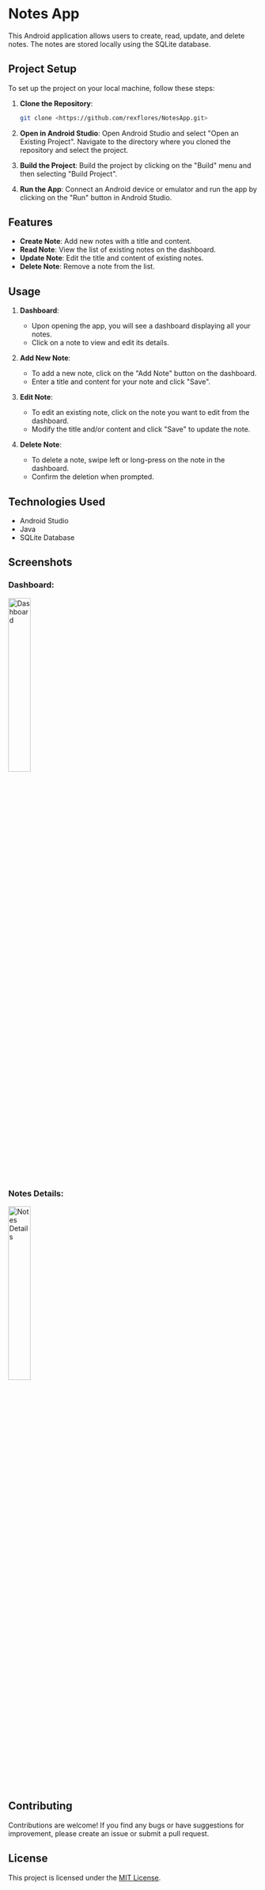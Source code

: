 # Notes App

This Android application allows users to create, read, update, and delete notes. The notes are stored locally using the SQLite database.

## Project Setup

To set up the project on your local machine, follow these steps:

1. **Clone the Repository**: 
   ```bash
   git clone <https://github.com/rexflores/NotesApp.git>
   ```
   
2. **Open in Android Studio**:
   Open Android Studio and select "Open an Existing Project". Navigate to the directory where you cloned the repository and select the project.

3. **Build the Project**:
   Build the project by clicking on the "Build" menu and then selecting "Build Project".

4. **Run the App**:
   Connect an Android device or emulator and run the app by clicking on the "Run" button in Android Studio.

## Features

- **Create Note**: Add new notes with a title and content.
- **Read Note**: View the list of existing notes on the dashboard.
- **Update Note**: Edit the title and content of existing notes.
- **Delete Note**: Remove a note from the list.

## Usage

1. **Dashboard**:
   - Upon opening the app, you will see a dashboard displaying all your notes.
   - Click on a note to view and edit its details.

2. **Add New Note**:
   - To add a new note, click on the "Add Note" button on the dashboard.
   - Enter a title and content for your note and click "Save".

3. **Edit Note**:
   - To edit an existing note, click on the note you want to edit from the dashboard.
   - Modify the title and/or content and click "Save" to update the note.

4. **Delete Note**:
   - To delete a note, swipe left or long-press on the note in the dashboard.
   - Confirm the deletion when prompted.

## Technologies Used

- Android Studio
- Java
- SQLite Database

## Screenshots

### Dashboard:
<img src="https://github.com/rexflores/NotesApp/assets/114333417/d1881adc-242d-4233-912c-1c1c05948892" width="30%" alt="Dashboard">

### Notes Details:
<img src="https://github.com/rexflores/NotesApp/assets/114333417/6e3b13ee-9fe2-41b0-b771-1fabebd7c728" width="30%" alt="Notes Details">

## Contributing

Contributions are welcome! If you find any bugs or have suggestions for improvement, please create an issue or submit a pull request.

## License

This project is licensed under the [MIT License](LICENSE).
